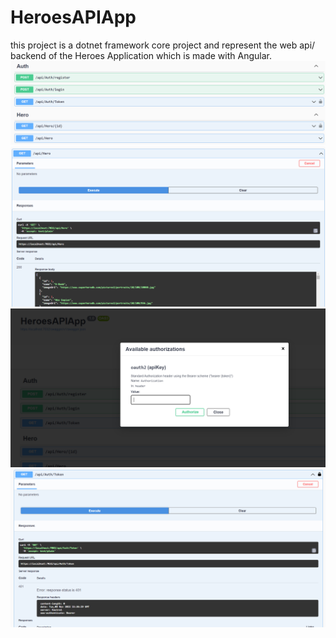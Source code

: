 # HeroesAPIApp
this project is a dotnet framework core project and represent the web api/ backend of the Heroes Application which is made with Angular.
![alt text](https://github.com/Thunderkilll/HeroesAPIApplication/blob/master/HeroesAPIApp/Images/Screenshot_3.png?raw=true)
![alt text](https://github.com/Thunderkilll/HeroesAPIApplication/blob/master/HeroesAPIApp/Images/Screenshot_1.png?raw=true)
![alt text](https://github.com/Thunderkilll/HeroesAPIApplication/blob/master/HeroesAPIApp/Images/Screenshot_2.png?raw=true)
![alt text](https://github.com/Thunderkilll/HeroesAPIApplication/blob/master/HeroesAPIApp/Images/Screenshot_4.png?raw=true)
